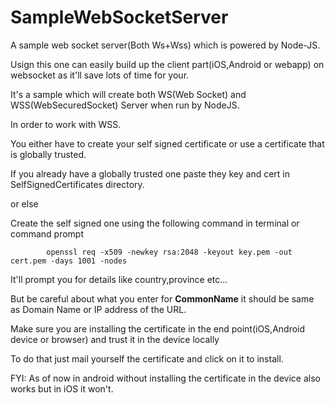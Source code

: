 # SampleWebSocketServer

A sample web socket server(Both Ws+Wss) which is powered by Node-JS.

Usign this one can easily build up the client part(iOS,Android or webapp) on websocket as it'll save lots of time for your.

It's a sample which will create both WS(Web Socket) and WSS(WebSecuredSocket) Server when run by NodeJS.

In order to work with WSS.

You either have to create your self signed certificate or use a certificate that is globally trusted.

If you already have a globally trusted one paste they key and cert in SelfSignedCertificates directory.

or else

Create the self signed one using the following command in terminal or command prompt

            openssl req -x509 -newkey rsa:2048 -keyout key.pem -out cert.pem -days 1001 -nodes
            
It'll prompt you for details like country,province etc...

But be careful about what you enter for **CommonName** it should be same as Domain Name or IP address of the URL. 

Make sure you are installing the certificate in the end point(iOS,Android device or browser) and trust it in the device locally

To do that just mail yourself the certificate and click on it to install.

FYI:
As of now in android without installing the certificate in the device also works but in iOS it won't.
